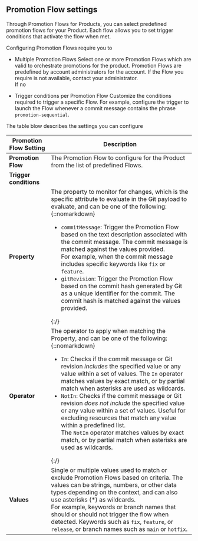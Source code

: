 






## Promotion Flow settings


Through Promotion Flows for Products, you can select predefined promotion flows for your Product. Each flow allows you to set trigger conditions that activate the flow when met.

Configuring Promotion Flows require you to
* Multiple Promotion Flows
  Select one or more Promotion Flows which are valid to orchestrate promotions for the product.
  Promotion Flows are predefined by account administrators for the account. If the Flow you require is not available, contact your administrator.  
  If no 

* Trigger conditions per Promotion Flow
  Customize the conditions required to trigger a specific Flow. For example, configure the trigger to launch the Flow whenever a commit message contains the phrase `promotion-sequential`.
 

The table blow describes the settings you can configure 



 **Promotion Flow Setting** | **Description** |
|----------------------|------------------|
| **Promotion Flow**         | The Promotion Flow to configure for the Product from the list of predefined Flows. |
|**Trigger conditions**  |     |
| **Property**         | The property to monitor for changes, which is the specific attribute to evaluate in the Git payload to evaluate, and can be one of the following:{::nomarkdown}<ul><li><code class="highlighter-rouge">commitMessage</code>: Trigger the Promotion Flow based on the text description associated with the commit message. The commit message is matched against the values provided. <br>For example, when the commit message includes specific keywords like `fix` or `feature`. </li><li><code class="highlighter-rouge">gitRevision</code>: Trigger the Promotion Flow based on the commit hash generated by Git as a unique identifier for the commit. The commit hash is matched against the values provided.</li></ul>{:/}|
| **Operator**         |  The operator to apply when matching the Property, and can be one of the following:{::nomarkdown}<ul><li><code class="highlighter-rouge">In</code>: Checks if the commit message or Git revision <i>includes</i> the specified value or any value within a set of values. The <code class="highlighter-rouge">In</code> operator matches values by exact match, or by partial match when asterisks are used as wildcards.</li><li><code class="highlighter-rouge">NotIn</code>: Checks if the commit message or Git revision <i>does not include</i> the specified value or any value within a set of values. Useful for excluding resources that match any value within a predefined list.<br>The <code class="highlighter-rouge">NotIn</code> operator matches values by exact match, or by partial match when asterisks are used as wildcards.</li></ul><!--- Use to trigger flows when specific branches are updated (`In`), and exclude other branches from triggering the flow (`NotIn`). -->{:/}
| **Values**           | Single or multiple values used to match or exclude Promotion Flows based on criteria. The values can be strings, numbers, or other data types depending on the context, and can also use asterisks (*) as wildcards. <br>For example, keywords or branch names that should or should not trigger the flow when detected. Keywords such as `fix`, `feature`, or `release`, or branch names such as `main` or `hotfix`. |




